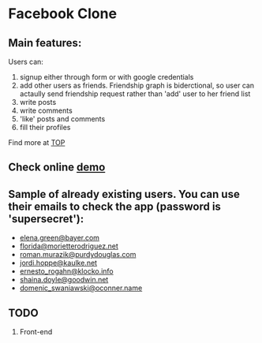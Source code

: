 # Facebook Clone

## Main features:

Users can:
1. signup either through form or with google credentials
2. add other users as friends. Friendship graph is biderctional, so user can actaully send friendship request rather than 'add' user to her friend list
3. write posts
4. write comments
5. 'like' posts and comments
6. fill their profiles

Find more at [TOP](http://www.theodinproject.com/ruby-on-rails/final-project?ref=lnav)

## Check online [demo](https://odin-facebook.herokuapp.com/)

## Sample of already existing users. You can use their emails to check the app (password is 'supersecret'):

* elena.green@bayer.com
* florida@morietterodriguez.net
* roman.murazik@purdydouglas.com
* jordi.hoppe@kaulke.net
* ernesto_rogahn@klocko.info
* shaina.doyle@goodwin.net
* domenic_swaniawski@oconner.name

## TODO
1. Front-end